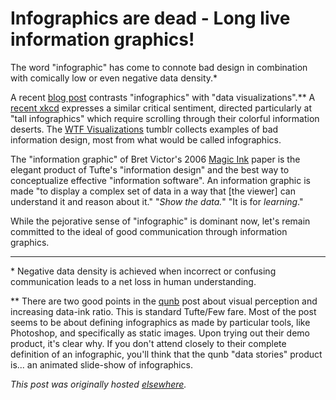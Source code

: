 # Infographics are dead - Long live information graphics!

The word "infographic" has come to connote bad design in combination with comically low or even negative data density.\*

A recent <a href="http://insights.qunb.com/why-we-hate-infographics-and-why-you-should">blog post</a> contrasts "infographics" with "data visualizations".\*\* A <a href="http://xkcd.com/1273/">recent xkcd</a> expresses a similar critical sentiment, directed particularly at "tall infographics" which require scrolling through their colorful information deserts. The <a href="http://wtfviz.net/">WTF Visualizations</a> tumblr collects examples of bad information design, most from what would be called infographics.

The "information graphic" of Bret Victor's 2006 <a href="http://worrydream.com/MagicInk/">Magic Ink</a> paper is the elegant product of Tufte's "information design" and the best way to conceptualize effective "information software". An information graphic is made "to display a complex set of data in a way that [the viewer] can understand it and reason about it." "<em>Show the data.</em>" "It is for <em>learning</em>."

While the pejorative sense of "infographic" is dominant now, let's remain committed to the ideal of good communication through information graphics.

---

\* Negative data density is achieved when incorrect or confusing communication leads to a net loss in human understanding.

\*\* There are two good points in the <a href="http://www.qunb.com/">qunb</a> post about visual perception and increasing data-ink ratio. This is standard Tufte/Few fare. Most of the post seems to be about defining infographics as made by particular tools, like Photoshop, and specifically as static images. Upon trying out their demo product, it's clear why. If you don't attend closely to their complete definition of an infographic, you'll think that the qunb "data stories" product is... an animated slide-show of infographics.


*This post was originally hosted [elsewhere](https://planspacedotorg.wordpress.com/2013/10/10/infographics-are-dead-long-live-information-graphics/).*
